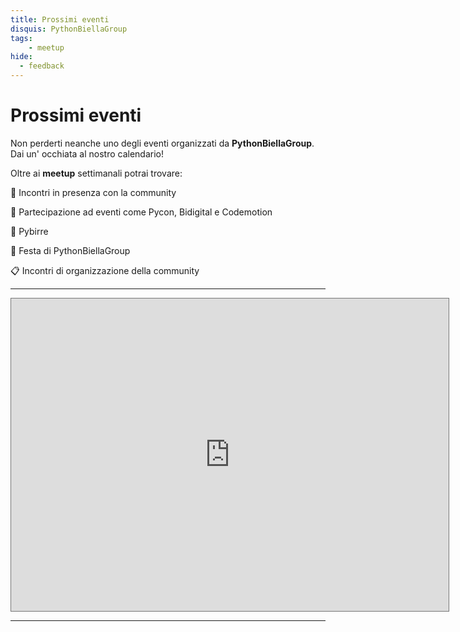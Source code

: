 ```yaml
---
title: Prossimi eventi
disquis: PythonBiellaGroup
tags:
    - meetup
hide:
  - feedback
---
```


# Prossimi eventi

Non perderti neanche uno degli eventi organizzati da **PythonBiellaGroup**. Dai un' occhiata al nostro calendario!

Oltre ai **meetup** settimanali potrai trovare:

👋 Incontri in presenza con la community

🎪 Partecipazione ad eventi come Pycon, Bidigital e Codemotion

🍻 Pybirre

🎉 Festa di PythonBiellaGroup

📋 Incontri di organizzazione della community

---

<iframe src="https://calendar.google.com/calendar/embed?height=600&wkst=2&bgcolor=%23ffffff&ctz=Europe%2FRome&showNav=1&showTabs=1&showPrint=0&showCalendars=1&title=PGB%20Events&src=bW5wdGtqNzcxamo1dDIwZWNzcGZ2cjRiajhAZ3JvdXAuY2FsZW5kYXIuZ29vZ2xlLmNvbQ&color=%23D50000" style="border:solid 1px #777" width="700" height="500" frameborder="0" scrolling="no"></iframe>

---